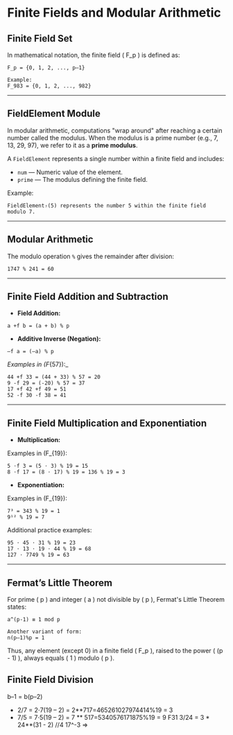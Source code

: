 # Finite Fields and Modular Arithmetic

## Finite Field Set

In mathematical notation, the finite field \( F_p \) is defined as:

```
F_p = {0, 1, 2, ..., p–1}

Example:
F_983 = {0, 1, 2, ..., 982}
```

---

## FieldElement Module

In modular arithmetic, computations "wrap around" after reaching a certain number called the modulus. When the modulus
is a prime number (e.g., 7, 13, 29, 97), we refer to it as a **prime modulus**.

A `FieldElement` represents a single number within a finite field and includes:

- `num` — Numeric value of the element.
- `prime` — The modulus defining the finite field.

Example:

```
FieldElement₇(5) represents the number 5 within the finite field modulo 7.
```

---

## Modular Arithmetic

The modulo operation `%` gives the remainder after division:

```
1747 % 241 = 60
```

---

## Finite Field Addition and Subtraction

- **Field Addition:**

```
a +f b = (a + b) % p
```

- **Additive Inverse (Negation):**

```
–f a = (–a) % p
```

_Examples in \(F_{57}\):_

```
44 +f 33 = (44 + 33) % 57 = 20
9 -f 29 = (-20) % 57 = 37
17 +f 42 +f 49 = 51
52 -f 30 -f 38 = 41
```

---

## Finite Field Multiplication and Exponentiation

- **Multiplication:**

Examples in \(F_{19}\):

```
5 ⋅f 3 = (5 ⋅ 3) % 19 = 15
8 ⋅f 17 = (8 ⋅ 17) % 19 = 136 % 19 = 3
```

- **Exponentiation:**

Examples in \(F_{19}\):

```
7³ = 343 % 19 = 1
9¹² % 19 = 7
```

Additional practice examples:

```
95 ⋅ 45 ⋅ 31 % 19 = 23
17 ⋅ 13 ⋅ 19 ⋅ 44 % 19 = 68
127 ⋅ 7749 % 19 = 63
```

---

## Fermat’s Little Theorem

For prime \( p \) and integer \( a \) not divisible by \( p \), Fermat's Little Theorem states:

```
a^(p-1) ≡ 1 mod p

Another variant of form:
n(p–1)%p = 1
```

Thus, any element (except 0) in a finite field \( F_p \), raised to the power \( (p - 1) \), always equals \( 1 \)
modulo \( p \).

## Finite Field Division

b–1 = b(p–2)

- 2/7 = 2⋅7(19 – 2) = 2**717=465261027974414%19 = 3
- 7/5 = 7⋅5(19 – 2) = 7 ** 517=5340576171875%19 = 9
  F31
  3/24 = 3 * 24**(31 - 2) //4
  17^-3 => 
